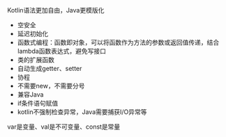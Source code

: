 Kotlin语法更加自由，Java更模版化

* 空安全
* 延迟初始化
* 函数式编程：函数即对象，可以将函数作为方法的参数或返回值传递，结合lambda函数表达式，避免写接口
* 类的扩展函数
* 自动生成getter、setter
* 协程
* 不需要new，不需要分号
* 兼容Java
* if条件语句赋值
* kotlin不强制检查异常，Java需要捕获I/O异常等



var是变量、val是不可变量、const是常量